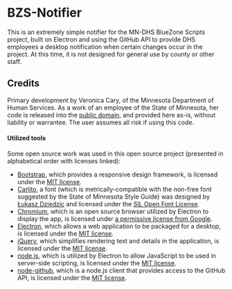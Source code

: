 # BZS-Notifier

This is an extremely simple notifier for the MN-DHS BlueZone Scripts project, built on Electron and using the GitHub API to provide DHS employees a desktop notification when certain changes occur in the project. At this time, it is not designed for general use by county or other staff.

## Credits

Primary development by Veronica Cary, of the Minnesota Department of Human Services. As a work of an employee of the State of Minnesota, her code is released into the [public domain](https://github.com/MN-Script-Team/BZS-Notifier/blob/master/LICENSE.md), and provided here as-is, without liability or warrantee. The user assumes all risk if using this code.

#### Utilized tools

Some open source work was used in this open source project (presented in alphabetical order with licenses linked):

* [Bootstrap](https://getbootstrap.com), which provides a responsive design framework, is licensed under the [MIT license](https://github.com/twbs/bootstrap/blob/master/LICENSE). 
* [Carlito](https://fontlibrary.org/en/font/carlito), a font (which is metrically-compatible with the non-free font suggested by the State of Minnesota Style Guide) was designed by [Łukasz Dziedzic](http://lukaszdziedzic.eu/) and licensed under the [SIL Open Font License](http://scripts.sil.org/OFL).
* [Chromium](https://chromium.org/Home), which is an open source browser utilized by Electron to display the app, is licensed under [a permissive license from Google](https://github.com/electron/electron/blob/master/chromium_src/LICENSE.chromium).
* [Electron](https://github.com/electron/electron), which allows a web application to be packaged for a desktop, is licensed under the [MIT license](https://github.com/electron/electron/blob/master/LICENSE).
* [jQuery](https://jquery.com/), which simplifies rendering text and details in the application, is licensed under the [MIT license](https://jquery.org/license). 
* [node.js](https://github.com/nodejs/node), which is utilized by Electron to allow JavaScript to be used in server-side scripting, is licensed under the [MIT license](https://github.com/nodejs/node/blob/master/LICENSE).
* [node-github](https://github.com/mikedeboer/node-github), which is a node.js client that provides access to the GitHub API, is licensed under the [MIT license](https://github.com/mikedeboer/node-github/blob/master/LICENSE). 
